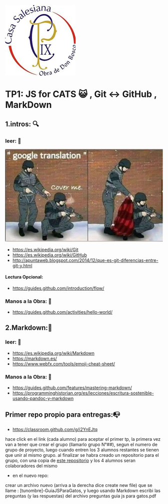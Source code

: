 ![pio Logo](logopio.jpg)

# TP1: JS for CATS :smiley_cat: , Git :left_right_arrow: GitHub , MarkDown
## 1.intros: :mag:
### leer: :eyes:

![meme](ojotranslate.jpeg)

* https://es.wikipedia.org/wiki/Git
* https://es.wikipedia.org/wiki/GitHub
* http://apuntaweb.blogspot.com/2014/12/que-es-git-diferencias-entre-git-y.html
#### Lectura Opcional:
* https://guides.github.com/introduction/flow/

### Manos a la Obra: :construction_worker:
* https://guides.github.com/activities/hello-world/

## 2.Markdown::page_facing_up:
### leer: :eyes:
* https://es.wikipedia.org/wiki/Markdown
* https://markdown.es/
* https://www.webfx.com/tools/emoji-cheat-sheet/
### Manos a la Obra: :construction_worker:
* https://guides.github.com/features/mastering-markdown/
* https://programminghistorian.org/es/lecciones/escritura-sostenible-usando-pandoc-y-markdown

## Primer repo propio para entregas::mailbox_with_no_mail:
* https://classroom.github.com/g/i2YnEJtq

hace click en el link (cada alumno) para aceptar el primer tp, la primera vez van a tener que crear el grupo (llamarlo grupo N°##), segun el numero de grupo de proyecto, luego cuando entren los 3 alumnos restantes se tienen que unir al mismo grupo. al finalizar se habra creado un repositorio para el grupo, con una copia de [este repositorio](https://github.com/fegerva2/TP1)  y los 4 alumnos seran colaboradores del mismo
* en el nuevo repo:

crear un archivo nuevo (arriva a la derecha dice create new file) que se llame : [tunombre]-GuiaJSParaGatos, y luego usando Markdown escribi las preguntas (y las respuestas) del archivo preguntas guia js para gatos.pdf
